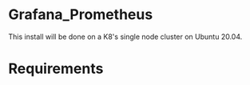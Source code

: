 # Grafana_Prometheus

This install will be done on a K8's single node cluster on Ubuntu 20.04.

# Requirements
